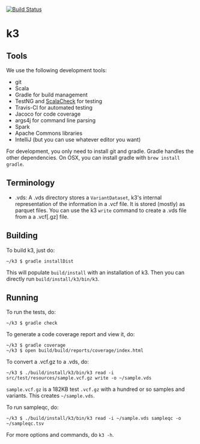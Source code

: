 [![Build Status](https://magnum.travis-ci.com/cseed/k3.svg?token=BppUSW8Cb2YatFa34Fpx&branch=master)](https://magnum.travis-ci.com/cseed/k3)

# k3

## Tools

We use the following development tools:
 - git
 - Scala
 - Gradle for build management
 - TestNG and [ScalaCheck](https://www.scalacheck.org/) for testing
 - Travis-CI for automated testing
 - Jacoco for code coverage
 - args4j for command line parsing
 - Spark
 - Apache Commons libraries
 - IntelliJ (but you can use whatever editor you want)

For development, you only need to install git and gradle.  Gradle
handles the other dependencies.  On OSX, you can install gradle with
`brew install gradle`.

## Terminology

 - .vds: A .vds directory stores a `VariantDataset`, k3's internal
representation of the information in a .vcf file.  It is stored
(mostly) as parquet files.  You can use the k3 `write` command to
create a .vds file from a a .vcf\[.gz\] file.

## Building

To build k3, just do:

```
~/k3 $ gradle installDist
```

This will populate `build/install` with an installation of k3.  Then
you can directly run `build/install/k3/bin/k3`.

## Running

To run the tests, do:

```
~/k3 $ gradle check
```

To generate a code coverage report and view it, do:

```
~/k3 $ gradle coverage
~/k3 $ open build/build/reports/coverage/index.html
```

To convert a .vcf.gz to a .vds, do:

```
~/k3 $ ./build/install/k3/bin/k3 read -i src/test/resources/sample.vcf.gz write -o ~/sample.vds
```

`sample.vcf.gz` is a 182KB test `.vcf.gz` with a hundred or so samples
and variants.  This creates `~/sample.vds`.

To run sampleqc, do:

```
~/k3 $ ./build/install/k3/bin/k3 read -i ~/sample.vds sampleqc -o ~/sampleqc.tsv
```

For more options and commands, do `k3 -h`.
